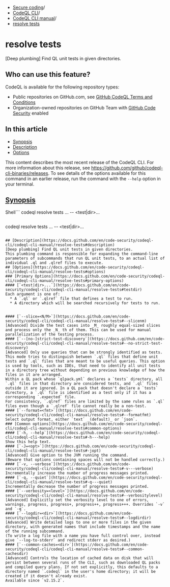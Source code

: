   * [Secure coding](https://docs.github.com/en/code-security "Secure coding")/
  * [CodeQL CLI](https://docs.github.com/en/code-security/codeql-cli "CodeQL CLI")/
  * [CodeQL CLI manual](https://docs.github.com/en/code-security/codeql-cli/codeql-cli-manual "CodeQL CLI manual")/
  * [resolve tests](https://docs.github.com/en/code-security/codeql-cli/codeql-cli-manual/resolve-tests "resolve tests")


# resolve tests
[Deep plumbing] Find QL unit tests in given directories.
## Who can use this feature?
CodeQL is available for the following repository types:
  * Public repositories on GitHub.com, see [GitHub CodeQL Terms and Conditions](https://github.com/github/codeql-cli-binaries/blob/main/LICENSE.md)
  * Organization-owned repositories on GitHub Team with [GitHub Code Security](https://docs.github.com/en/get-started/learning-about-github/about-github-advanced-security) enabled


## In this article
  * [Synopsis](https://docs.github.com/en/code-security/codeql-cli/codeql-cli-manual/resolve-tests#synopsis)
  * [Description](https://docs.github.com/en/code-security/codeql-cli/codeql-cli-manual/resolve-tests#description)
  * [Options](https://docs.github.com/en/code-security/codeql-cli/codeql-cli-manual/resolve-tests#options)


This content describes the most recent release of the CodeQL CLI. For more information about this release, see <https://github.com/github/codeql-cli-binaries/releases>.
To see details of the options available for this command in an earlier release, run the command with the `--help` option in your terminal.
## [Synopsis](https://docs.github.com/en/code-security/codeql-cli/codeql-cli-manual/resolve-tests#synopsis)
Shell```
codeql resolve tests <options>... -- <test|dir>...

```
```
codeql resolve tests <options>... -- <test|dir>...

```

## [Description](https://docs.github.com/en/code-security/codeql-cli/codeql-cli-manual/resolve-tests#description)
[Deep plumbing] Find QL unit tests in given directories.
This plumbing command is responsible for expanding the command-line parameters of subcommands that run QL unit tests, to an actual list of individual .ql and .qlref files to execute.
## [Options](https://docs.github.com/en/code-security/codeql-cli/codeql-cli-manual/resolve-tests#options)
### [Primary Options](https://docs.github.com/en/code-security/codeql-cli/codeql-cli-manual/resolve-tests#primary-options)
#### [`<test|dir>...`](https://docs.github.com/en/code-security/codeql-cli/codeql-cli-manual/resolve-tests#testdir)
Each argument is one of:
  * A `.ql` or `.qlref` file that defines a test to run.
  * A directory which will be searched recursively for tests to run.


#### [`--slice=<N/M>`](https://docs.github.com/en/code-security/codeql-cli/codeql-cli-manual/resolve-tests#--slicenm)
[Advanced] Divide the test cases into _M_ roughly equal-sized slices and process only the _N_ th of them. This can be used for manual parallelization of the testing process.
#### [`--[no-]strict-test-discovery`](https://docs.github.com/en/code-security/codeql-cli/codeql-cli-manual/resolve-tests#--no-strict-test-discovery)
[Advanced] Only use queries that can be strongly identified as tests. This mode tries to distinguish between `.ql` files that define unit tests and `.ql` files that are meant to be useful queries. This option is used by tools, such as IDEs, that need to identify all unit tests in a directory tree without depending on previous knowledge of how the files in it are arranged.
Within a QL pack whose `qlpack.yml` declares a `tests` directory, all `.ql` files in that directory are considered tests, and `.ql` files outside it are ignored. In a QL pack that doesn't declare a `tests` directory, a `.ql` file is identified as a test only if it has a corresponding `.expected` file.
For consistency, `.qlref` files are limited by the same rules as `.ql` files even though a `.qlref` file cannot really be a non-test.
#### [`--format=<fmt>`](https://docs.github.com/en/code-security/codeql-cli/codeql-cli-manual/resolve-tests#--formatfmt)
Select output format, either `text` _(default)_ or `json`.
### [Common options](https://docs.github.com/en/code-security/codeql-cli/codeql-cli-manual/resolve-tests#common-options)
#### [`-h, --help`](https://docs.github.com/en/code-security/codeql-cli/codeql-cli-manual/resolve-tests#-h---help)
Show this help text.
#### [`-J=<opt>`](https://docs.github.com/en/code-security/codeql-cli/codeql-cli-manual/resolve-tests#-jopt)
[Advanced] Give option to the JVM running the command.
(Beware that options containing spaces will not be handled correctly.)
#### [`-v, --verbose`](https://docs.github.com/en/code-security/codeql-cli/codeql-cli-manual/resolve-tests#-v---verbose)
Incrementally increase the number of progress messages printed.
#### [`-q, --quiet`](https://docs.github.com/en/code-security/codeql-cli/codeql-cli-manual/resolve-tests#-q---quiet)
Incrementally decrease the number of progress messages printed.
#### [`--verbosity=<level>`](https://docs.github.com/en/code-security/codeql-cli/codeql-cli-manual/resolve-tests#--verbositylevel)
[Advanced] Explicitly set the verbosity level to one of errors, warnings, progress, progress+, progress++, progress+++. Overrides `-v` and `-q`.
#### [`--logdir=<dir>`](https://docs.github.com/en/code-security/codeql-cli/codeql-cli-manual/resolve-tests#--logdirdir)
[Advanced] Write detailed logs to one or more files in the given directory, with generated names that include timestamps and the name of the running subcommand.
(To write a log file with a name you have full control over, instead give `--log-to-stderr` and redirect stderr as desired.)
#### [`--common-caches=<dir>`](https://docs.github.com/en/code-security/codeql-cli/codeql-cli-manual/resolve-tests#--common-cachesdir)
[Advanced] Controls the location of cached data on disk that will persist between several runs of the CLI, such as downloaded QL packs and compiled query plans. If not set explicitly, this defaults to a directory named `.codeql` in the user's home directory; it will be created if it doesn't already exist.
Available since `v2.15.2`.
